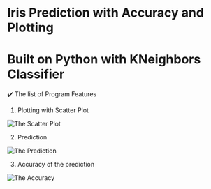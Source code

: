 # Iris Prediction with Accuracy and Plotting 
# Built on Python with KNeighbors Classifier

✔️ The list of Program Features
1. Plotting with Scatter Plot

![The Scatter Plot](/screenshots/plot.png)

2. Prediction

![The Prediction](/screenshots/pred.png)

3. Accuracy of the prediction

![The Accuracy](/screenshots/accuracy.png)
